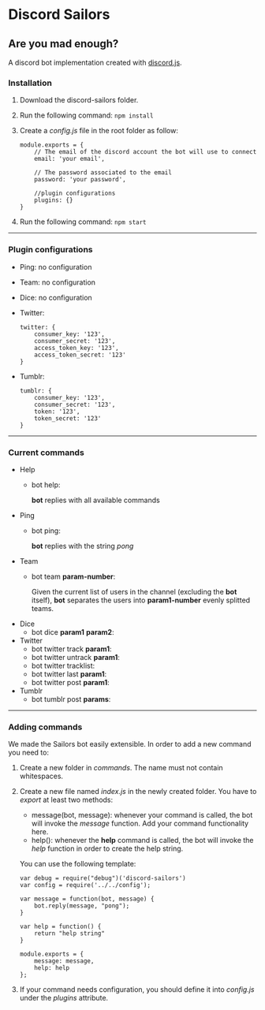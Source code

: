 # Discord Sailors
## Are you mad enough?

A discord bot implementation created with [discord.js](https://github.com/hydrabolt/discord.js/ "discord.js").



### Installation

1.	Download the discord-sailors folder.
2.	Run the following command: `npm install`
3.	Create a _config.js_ file in the root folder as follow:

	```
	module.exports = {
		// The email of the discord account the bot will use to connect
		email: 'your email',
		
		// The password associated to the email
		password: 'your password', 	
			
		//plugin configurations
		plugins: {}
	}
	```
4.	Run the following command: `npm start`

---

### Plugin configurations

* Ping: no configuration
* Team: no configuration
* Dice: no configuration
* Twitter: 

	```
	twitter: {
        consumer_key: '123',
        consumer_secret: '123',
        access_token_key: '123',
        access_token_secret: '123'
    }
    ```

* Tumblr:

	```
	tumblr: {
		consumer_key: '123',
		consumer_secret: '123',
		token: '123',
		token_secret: '123'
	}
    ```

---

### Current commands

*	Help
	*	bot help: 
		
		**bot** replies with all available commands
*	Ping
	*	bot ping:
		
		 **bot** replies with the string _pong_
*	Team
	*	bot team **param-number**:
		
		Given the current list of users in the channel (excluding the **bot** itself), **bot** separates the users into **param1-number** evenly splitted teams.
* 	Dice
	*	bot dice **param1** **param2**:
* 	Twitter
	*	bot twitter track **param1**:
	*	bot twitter untrack **param1**:
	*	bot twitter tracklist:
	*	bot twitter last **param1**:
	*	bot twitter post **param1**:
* 	Tumblr
	*	bot tumblr post **params**:

---

### Adding commands

We made the Sailors bot easily extensible. In order to add a new command you need to:

1.	Create a new folder in _commands_. The name must not contain whitespaces.
2.	Create a new file named _index.js_ in the newly created folder. You have to _export_ at least two methods:
	*	message(bot, message): whenever your command is called, the bot will invoke the _message_ function. Add your command functionality here.
	*	help(): whenever the **help** command is called, the bot will invoke the _help_ function in order to create the help string.
	
	You can use the following template:

	```
	var debug = require("debug")('discord-sailors')
	var config = require('../../config');

	var message = function(bot, message) {
  		bot.reply(message, "pong");
	}

	var help = function() {
		return "help string"
	}

	module.exports = {
		message: message,
		help: help
	};
	```
4.	If your command needs configuration, you should define it into _config.js_ under the _plugins_ attribute.
